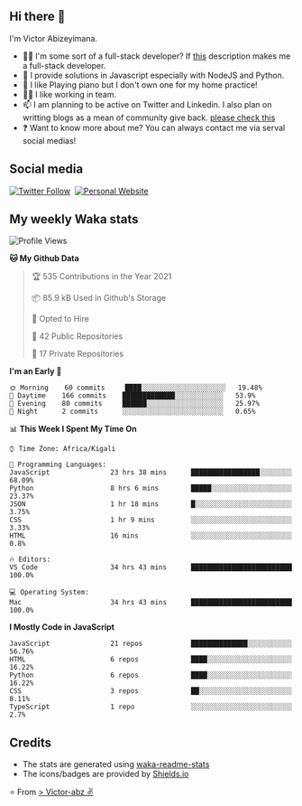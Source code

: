 ## Hi there 👋
I'm Victor Abizeyimana.  
- 👨‍💻 I'm some sort of a full-stack developer? If [this](https://www.w3schools.com/whatis/whatis_fullstack.asp) description makes me a full-stack developer.
- 🌱 I provide solutions in Javascript especially with NodeJS and Python. 
- 🎹 I like Playing piano but I don't own one for my home practice!
- 👯‍♀️ I like working in team.
- 📫 I am planning to be active on Twitter and Linkedin. I also plan on writting blogs as a mean of community give back. [please check this](https://victor-abz.com/)
- ❓ Want to know more about me? You can always contact me via serval social medias!

## Social media
[![Twitter Follow](https://img.shields.io/twitter/follow/vicky_abz?color=%231DA1F2&label=Twitter&style=for-the-badge&logo=twitter&logoColor=ffffff)](https://twitter.com/vicky_abz)
‎‎ [![Personal Website](https://img.shields.io/static/v1?label=visit&message=victor-abz.com&color=%235F021F&style=for-the-badge)](https://victor-abz.com/)

## My weekly Waka stats
<!--START_SECTION:waka-->
![Profile Views](http://img.shields.io/badge/Profile%20Views-0-blue)

**🐱 My Github Data** 

> 🏆 535 Contributions in the Year 2021
 > 
> 📦 85.9 kB Used in Github's Storage 
 > 
> 💼 Opted to Hire
 > 
> 📜 42 Public Repositories 
 > 
> 🔑 17 Private Repositories  
 > 
**I'm an Early 🐤** 

```text
🌞 Morning    60 commits     ████░░░░░░░░░░░░░░░░░░░░░   19.48% 
🌆 Daytime    166 commits    █████████████░░░░░░░░░░░░   53.9% 
🌃 Evening    80 commits     ██████░░░░░░░░░░░░░░░░░░░   25.97% 
🌙 Night      2 commits      ░░░░░░░░░░░░░░░░░░░░░░░░░   0.65%

```


📊 **This Week I Spent My Time On** 

```text
⌚︎ Time Zone: Africa/Kigali

💬 Programming Languages: 
JavaScript               23 hrs 38 mins      █████████████████░░░░░░░░   68.09% 
Python                   8 hrs 6 mins        █████░░░░░░░░░░░░░░░░░░░░   23.37% 
JSON                     1 hr 18 mins        █░░░░░░░░░░░░░░░░░░░░░░░░   3.75% 
CSS                      1 hr 9 mins         ░░░░░░░░░░░░░░░░░░░░░░░░░   3.33% 
HTML                     16 mins             ░░░░░░░░░░░░░░░░░░░░░░░░░   0.8%

🔥 Editors: 
VS Code                  34 hrs 43 mins      █████████████████████████   100.0%

💻 Operating System: 
Mac                      34 hrs 43 mins      █████████████████████████   100.0%

```

**I Mostly Code in JavaScript** 

```text
JavaScript               21 repos            ██████████████░░░░░░░░░░░   56.76% 
HTML                     6 repos             ████░░░░░░░░░░░░░░░░░░░░░   16.22% 
Python                   6 repos             ████░░░░░░░░░░░░░░░░░░░░░   16.22% 
CSS                      3 repos             ██░░░░░░░░░░░░░░░░░░░░░░░   8.11% 
TypeScript               1 repo              ░░░░░░░░░░░░░░░░░░░░░░░░░   2.7%

```



<!--END_SECTION:waka-->

## Credits
- The stats are generated using [waka-readme-stats](https://github.com/anmol098/waka-readme-stats)
- The icons/badges are provided by [Shields.io](https://shields.io/)

⭐️ From [> Victor-abz ✌](https://victor-abz.com/)
